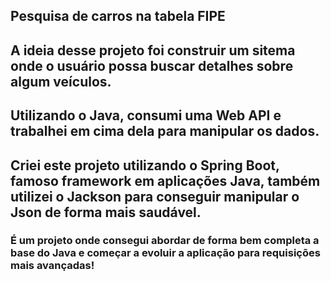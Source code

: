 ## Pesquisa de carros na tabela FIPE


## A ideia desse projeto foi construir um sitema onde o usuário possa buscar detalhes sobre algum veículos.
## Utilizando o Java, consumi uma Web API e trabalhei em cima dela para manipular os dados.

## Criei este projeto utilizando o Spring Boot, famoso framework em aplicações Java, também utilizei o Jackson para conseguir manipular o Json de forma mais saudável.

### É um projeto onde consegui abordar de forma bem completa a base do Java e começar a evoluir a aplicação para requisições mais avançadas!
